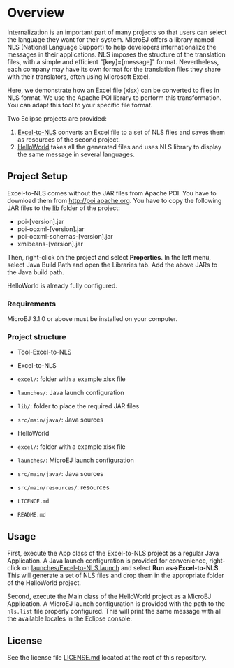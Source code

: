 # Overview
Internalization is an important part of many projects so that users can select the language they want for their system. MicroEJ offers a library named NLS (National Language Support) to help developers internationalize the messages in their applications. NLS imposes the structure of the translation files, with a simple and efficient "[key]=[message]" format. Nevertheless, each company may have its own format for the translation files they share with their translators, often using Microsoft Excel.

Here, we demonstrate how an Excel file (xlsx) can be converted to files in NLS format. We use the Apache POI library to perform this transformation. You can adapt this tool to your specific file format.

Two Eclipse projects are provided:
1. [Excel-to-NLS](/Excel-to-NLS) converts an Excel file to a set of NLS files and saves them as resources of the second project.
2. [HelloWorld](/HelloWorld) takes all the generated files and uses NLS library to display the same message in several languages.

## Project Setup
Excel-to-NLS comes without the JAR files from Apache POI. You have to download them from http://poi.apache.org. You have to copy the following JAR files to the [lib](/Excel-to-NLS/lib) folder of the project:
- poi-[version].jar
- poi-ooxml-[version].jar
- poi-ooxml-schemas-[version].jar
- xmlbeans-[version].jar

Then, right-click on the project and select **Properties**. In the left menu, select Java Build Path and open the Libraries tab. Add the above JARs to the Java build path.

HelloWorld is already fully configured.

### Requirements
MicroEJ 3.1.0 or above must be installed on your computer.

### Project structure
- Tool-Excel-to-NLS

 - Excel-to-NLS
  - `excel/`:  folder with a example xlsx file
  - `launches/`: Java launch configuration
  - `lib/`:  folder to place the required JAR files  
  - `src/main/java/`: Java sources
  
 - HelloWorld
  - `excel/`:  folder with a example xlsx file
  - `launches/`: MicroEJ launch configuration 
  - `src/main/java/`: Java sources
  - `src/main/resources/`: resources
  
 - `LICENCE.md`
 - `README.md`


## Usage
First, execute the App class of the Excel-to-NLS project as a regular Java Application. A Java launch configuration is provided for convenience, right-click on [launches/Excel-to-NLS.launch](/Excel-to-NLS/launches/Excel-to-NLS.launch) and select **Run as->Excel-to-NLS**. This will generate a set of NLS files and drop them in the appropriate folder of the HelloWorld project.

Second, execute the Main class of the HelloWorld project as a MicroEJ Application. A MicroEJ launch configuration is provided with the path to the `nls.list` file properly configured. This will print the same message with all the available locales in the Eclipse console.

## License
See the license file [LICENSE.md](LICENSE.md]) located at the root of this repository.
